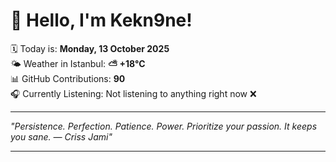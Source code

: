 # 👋 Hello, I'm Kekn9ne!

🗓️ Today is: **Monday, 13 October 2025**  
🌤️ Weather in Istanbul: **⛅️  +18°C**  
📊 GitHub Contributions: **90**  
🎧 Currently Listening: Not listening to anything right now ❌

---

_"Persistence. Perfection. Patience. Power. Prioritize your passion. It keeps you sane. — *Criss Jami*"_

---
